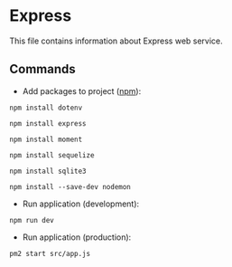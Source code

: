 # Express

This file contains information about Express web service.

## Commands

- Add packages to project ([npm](https://www.npmjs.com/)):

`npm install dotenv`

`npm install express`

`npm install moment`

`npm install sequelize`

`npm install sqlite3`

`npm install --save-dev nodemon`


- Run application (development):

`npm run dev`


- Run application (production):

`pm2 start src/app.js`
